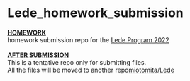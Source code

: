 # Lede_homework_submission
 
**<u>HOMEWORK</u>**<br>
homework submission repo for the [Lede Program 2022](https://ledeprogram.com/)<br>
<br>
<u>**AFTER SUBMISSION**</u><br>
This is a tentative repo only for submitting files.<br>
All the files will be moved to another repo[miotomita/Lede](https://github.com/miotomita/Lede/tree/main/homework)
